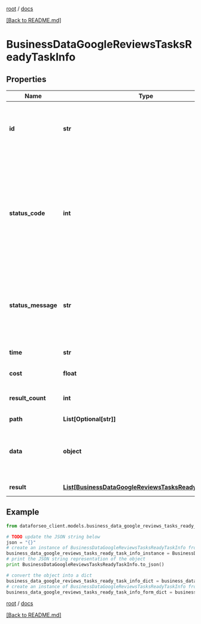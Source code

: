 [root](./../ "root") / [docs](./ "docs")

[[Back to README.md]](./../README.md "[Back to README.md]")

# BusinessDataGoogleReviewsTasksReadyTaskInfo

## Properties

Name | Type | Description | Notes
------------ | ------------- | ------------- | -------------
**id** | **str** | task identifier unique task identifier in our system in the UUID format | [optional]
**status_code** | **int** | status code of the task generated by DataForSEO, can be within the following range: 10000-60000 you can find the full list of the response codes here | [optional]
**status_message** | **str** | informational message of the task you can find the full list of general informational messages here | [optional]
**time** | **str** | execution time, seconds | [optional]
**cost** | **float** | total tasks cost, USD | [optional]
**result_count** | **int** | number of elements in the result array | [optional]
**path** | **List[Optional[str]]** | URL path | [optional]
**data** | **object** | contains the same parameters that you specified in the POST request | [optional]
**result** | [**List[BusinessDataGoogleReviewsTasksReadyResultInfo]**](BusinessDataGoogleReviewsTasksReadyResultInfo.md) | array of results | [optional]

## Example

```python
from dataforseo_client.models.business_data_google_reviews_tasks_ready_task_info import BusinessDataGoogleReviewsTasksReadyTaskInfo

# TODO update the JSON string below
json = "{}"
# create an instance of BusinessDataGoogleReviewsTasksReadyTaskInfo from a JSON string
business_data_google_reviews_tasks_ready_task_info_instance = BusinessDataGoogleReviewsTasksReadyTaskInfo.from_json(json)
# print the JSON string representation of the object
print BusinessDataGoogleReviewsTasksReadyTaskInfo.to_json()

# convert the object into a dict
business_data_google_reviews_tasks_ready_task_info_dict = business_data_google_reviews_tasks_ready_task_info_instance.to_dict()
# create an instance of BusinessDataGoogleReviewsTasksReadyTaskInfo from a dict
business_data_google_reviews_tasks_ready_task_info_form_dict = business_data_google_reviews_tasks_ready_task_info.from_dict(business_data_google_reviews_tasks_ready_task_info_dict)
```

  

[root](./../ "root") / [docs](./ "docs")

[[Back to README.md]](./../README.md "[Back to README.md]")